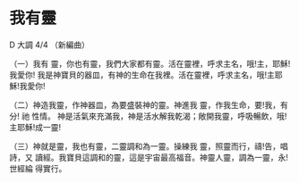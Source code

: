 # 我有靈 

D 大調 4/4 （新編曲）

（一）我有 靈，你也有靈，我們大家都有靈。活在靈裡，呼求主名，哦!主，耶穌! 我愛你! 我是神寶貝的器皿，有神的生命在我裡。活在靈裡，呼求主名，哦!主耶穌!我愛你!

（二）神造我靈，作神器皿，為要盛裝神的靈。神進我 靈，作我生命，要!我，有分! 祂 性情。 神是活氣來充滿我，神是活水解我乾渴；敞開我靈，呼吸暢飲，哦!主耶穌!成一靈!

（三）神就是靈，我也有靈，二靈調和為一靈。操練我 靈，照靈而行，禱!告，唱詩，又 讀經。我寶貝這調和的靈，這是宇宙最高福音。神靈人靈，調為一靈，永!世經綸 得實行。